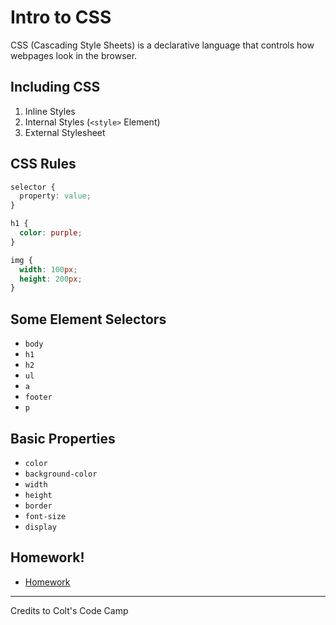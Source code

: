 # Intro to CSS

CSS (Cascading Style Sheets) is a declarative language that controls how webpages look in the browser.


## Including CSS

1. Inline Styles
2. Internal Styles (`<style>` Element)
3. External Stylesheet


## CSS Rules

```css
selector {
  property: value;
}

h1 {
  color: purple;
}

img {
  width: 100px;
  height: 200px;
}
```


## Some Element Selectors

- `body`
- `h1`
- `h2`
- `ul`
- `a`
- `footer`
- `p`


## Basic Properties

- `color`
- `background-color`
- `width`
- `height`
- `border`
- `font-size`
- `display`


## Homework!

- [Homework](./homework/index.html)

---

Credits to Colt's Code Camp
